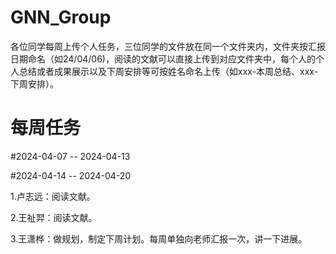 # GNN_Group
各位同学每周上传个人任务，三位同学的文件放在同一个文件夹内，文件夹按汇报日期命名（如24/04/06)，阅读的文献可以直接上传到对应文件夹中，每个人的个人总结或者成果展示以及下周安排等可按姓名命名上传（如xxx-本周总结、xxx-下周安排）。

# 每周任务

#2024-04-07 -- 2024-04-13

#2024-04-14 -- 2024-04-20

1.卢志远：阅读文献。

2.王祉羿：阅读文献。

3.王潇桦：做规划，制定下周计划。每周单独向老师汇报一次，讲一下进展。
